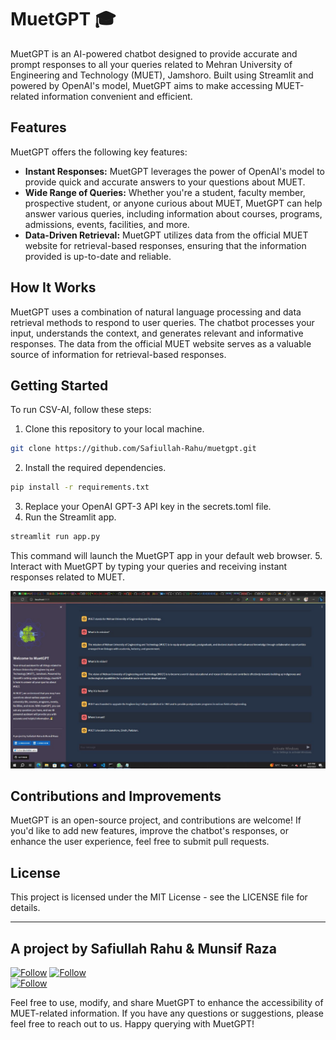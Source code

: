 # MuetGPT 🎓

MuetGPT is an AI-powered chatbot designed to provide accurate and prompt responses to all your queries related to Mehran University of Engineering and Technology (MUET), Jamshoro. Built using Streamlit and powered by OpenAI's model, MuetGPT aims to make accessing MUET-related information convenient and efficient.

## Features

MuetGPT offers the following key features:

- **Instant Responses:** MuetGPT leverages the power of OpenAI's model to provide quick and accurate answers to your questions about MUET.
- **Wide Range of Queries:** Whether you're a student, faculty member, prospective student, or anyone curious about MUET, MuetGPT can help answer various queries, including information about courses, programs, admissions, events, facilities, and more.
- **Data-Driven Retrieval:** MuetGPT utilizes data from the official MUET website for retrieval-based responses, ensuring that the information provided is up-to-date and reliable.

## How It Works
MuetGPT uses a combination of natural language processing and data retrieval methods to respond to user queries. The chatbot processes your input, understands the context, and generates relevant and informative responses. The data from the official MUET website serves as a valuable source of information for retrieval-based responses.

## Getting Started

To run CSV-AI, follow these steps:

1. Clone this repository to your local machine.

```bash
git clone https://github.com/Safiullah-Rahu/muetgpt.git
```
2. Install the required dependencies.
```bash 
pip install -r requirements.txt
```
3. Replace your OpenAI GPT-3 API key in the secrets.toml file.
4. Run the Streamlit app.
```bash 
streamlit run app.py
```
This command will launch the MuetGPT app in your default web browser. 
5. Interact with MuetGPT by typing your queries and receiving instant responses related to MUET.

<img src="muetgpt.jpg" alt="App Homepage">

## Contributions and Improvements
MuetGPT is an open-source project, and contributions are welcome! If you'd like to add new features, improve the chatbot's responses, or enhance the user experience, feel free to submit pull requests.

## License
This project is licensed under the MIT License - see the LICENSE file for details.

---
## **A project by Safiullah Rahu & Munsif Raza**
[![Follow](https://img.shields.io/badge/LinkedIn-0A66C2.svg?style=for-the-badge&logo=LinkedIn&logoColor=white)](https://www.linkedin.com/in/safiullahrahu/) 
[![Follow](https://img.shields.io/badge/LinkedIn-0A66C2.svg?style=for-the-badge&logo=LinkedIn&logoColor=white)](https://www.linkedin.com/in/munsifraza/) </br>
[![Follow](https://img.shields.io/twitter/follow/safiullah_rahu?style=social)](https://www.twitter.com/safiullah_rahu) </br>

Feel free to use, modify, and share MuetGPT to enhance the accessibility of MUET-related information. If you have any questions or suggestions, please feel free to reach out to us. Happy querying with MuetGPT!
